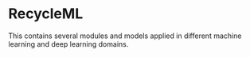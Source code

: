 # RecycleML
This contains several modules and models applied in different machine learning and deep learning domains.
